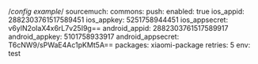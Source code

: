 /*config example*/
sourcemuch:
	commons:
		push:
			enabled: true
		    ios_appid: 2882303761517589451
		    ios_appkey: 5251758944451
		    ios_appsecret: v6ylN2oIaX4x6rL7v25I9g==
		    android_appid: 2882303761517589917
		    android_appkey: 5101758933917
		    android_appsecret: T6cNW9/sPWaE4Ac1pKMt5A==
		    packages: xiaomi-package
		    retries: 5
		    env: test